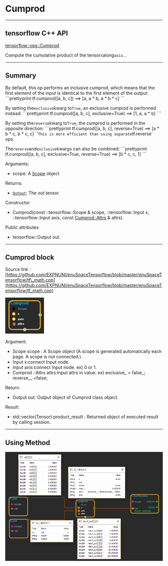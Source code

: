 # Cumprod

---

## tensorflow C++ API

[tensorflow::ops::Cumprod](https://www.tensorflow.org/api_docs/cc/class/tensorflow/ops/cumprod)

Compute the cumulative product of the tensor`x`along`axis.`.

---

## Summary

By default, this op performs an inclusive cumprod, which means that the first element of the input is identical to the first element of the output: \`\`\`prettyprint tf.cumprod\(\[a, b, c\]\) ==&gt; \[a, a \* b, a \* b \* c\] \`\`\`

By setting the`exclusive`kwarg to`True`, an exclusive cumprod is performed instead: \`\`\`prettyprint tf.cumprod\(\[a, b, c\], exclusive=True\) ==&gt; \[1, a, a \* b\] \`\`\`

By setting the`reverse`kwarg to`True`, the cumprod is performed in the opposite direction: \`\`\`prettyprint tf.cumprod\(\[a, b, c\], reverse=True\) ==&gt; \[a \* b \* c, b \* c, c\] \`\``This is more efficient than using separate`tf.reverse\` ops.

The`reverse`and`exclusive`kwargs can also be combined: \`\`\`prettyprint tf.cumprod\(\[a, b, c\], exclusive=True, reverse=True\) ==&gt; \[b \* c, c, 1\] \`\`\`

Arguments:

* scope: A [Scope](https://www.tensorflow.org/api_docs/cc/class/tensorflow/scope.html#classtensorflow_1_1_scope) object

Returns:

* [`Output`](https://www.tensorflow.org/api_docs/cc/class/tensorflow/output.html#classtensorflow_1_1_output): The out tensor.

Constructor

* Cumprod\(const ::tensorflow::Scope & scope, ::tensorflow::Input x, ::tensorflow::Input axis, const
  [Cumprod::Attrs](https://www.tensorflow.org/api_docs/cc/struct/tensorflow/ops/cumprod/attrs.html#structtensorflow_1_1ops_1_1_cumprod_1_1_attrs) & attrs\).

Public attributes

* tensorflow::Output out.

---

## Cumprod block

Source link : [https://github.com/EXPNUNI/enuSpaceTensorflow/blob/master/enuSpaceTensorflow/tf\_math.cpp](https://github.com/EXPNUNI/enuSpaceTensorflow/blob/master/enuSpaceTensorflow/tf_math.cpp)

![](/assets/math_Cumprod_Symbol.png)

Argument:

* Scope scope : A Scope object \(A scope is generated automatically each page. A scope is not connected.\).
* Input x:connect  Input node.
* Input axis:connect  Input node. ex\) 0 or 1.
* Cumprod ::Attrs attrs:Input attrs  in value. ex\) exclusive\_ = false_; reverse\__ =false;

Return:

* Output out: Output object of Cumprod class object.

Result:

* std::vector\(Tensor\) product\_result : Returned object of executed result by calling session.

---

## Using Method

![](/assets/math_Cumprod_Method.png)

